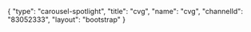 {
    "type": "carousel-spotlight",
    "title": "cvg",
    "name": "cvg",
    "channelId": "83052333",
    "layout": "bootstrap"
}